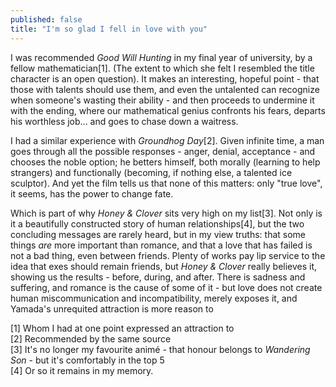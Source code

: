 ```yaml
---
published: false
title: "I'm so glad I fell in love with you"
---
```


I was recommended *Good Will Hunting* in my final year of university, by a fellow mathematician[1]. (The extent to which she felt I resembled the title character is an open question). It makes an interesting, hopeful point - that those with talents should use them, and even the untalented can recognize when someone's wasting their ability - and then proceeds to undermine it with the ending, where our mathematical genius confronts his fears, departs his worthless job... and goes to chase down a waitress.

I had a similar experience with *Groundhog Day*[2]. Given infinite time, a man goes through all the possible responses - anger, denial, acceptance - and chooses the noble option; he betters himself, both morally (learning to help strangers) and functionally (becoming, if nothing else, a talented ice sculptor). And yet the film tells us that none of this matters: only "true love", it seems, has the power to change fate.

Which is part of why *Honey & Clover* sits very high on my list[3]. Not only is it a beautifully constructed story of human relationships[4], but the two concluding messages are rarely heard, but in my view truths: that some things *are* more important than romance, and that a love that has failed is not a bad thing, even between friends. Plenty of works pay lip service to the idea that exes should remain friends, but *Honey & Clover* really believes it, showing us the results - before, during, and after. There is sadness and suffering, and romance is the cause of some of it - but love does not create human miscommunication and incompatibility, merely exposes it, and Yamada's unrequited attraction is more reason to 

[1] Whom I had at one point expressed an attraction to<br/>
[2] Recommended by the same source<br/>
[3] It's no longer my favourite anim&eacute; - that honour belongs to *Wandering Son* - but it's comfortably in the top 5<br/>
[4] Or so it remains in my memory.